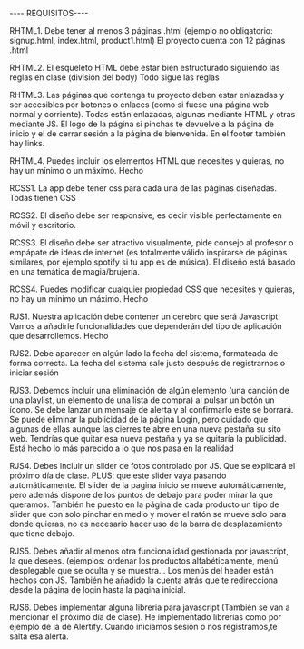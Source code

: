---- REQUISITOS----

RHTML1. Debe tener al menos 3 páginas .html (ejemplo no obligatorio: signup.html, index.html, product1.html)
El proyecto cuenta con 12 páginas .html

RHTML2. El esqueleto HTML debe estar bien estructurado siguiendo las reglas en clase (división del body)
Todo sigue las reglas

RHTML3. Las páginas que contenga tu proyecto deben estar enlazadas y ser accesibles por botones o enlaces (como si fuese una página web normal y corriente).
Todas están enlazadas, algunas mediante HTML y otras mediante JS. El logo de la página si pinchas te devuelve a la página de inicio y el de cerrar sesión a la página de bienvenida. En el footer también hay links.

RHTML4. Puedes incluir los elementos HTML que necesites y quieras, no hay un mínimo o un máximo.
Hecho

RCSS1. La app debe tener css para cada una de las páginas diseñadas.
Todas tienen CSS

RCSS2. El diseño debe ser responsive, es decir visible perfectamente en móvil y escritorio.

RCSS3. El diseño debe ser atractivo visualmente, pide consejo al profesor o empápate de ideas de internet (es totalmente válido inspirarse de páginas similares, por ejemplo spotify si tu app es de música).
El diseño está basado en una temática de magia/brujería.

RCSS4. Puedes modificar cualquier propiedad CSS que necesites y quieras, no hay un mínimo un máximo.
Hecho

RJS1. Nuestra aplicación debe contener un cerebro que será Javascript. Vamos a añadirle funcionalidades que dependerán del tipo de aplicación que desarrollemos. 
Hecho

RJS2. Debe aparecer en algún lado la fecha del sistema, formateada de forma correcta.
La fecha del sistema sale justo después de registrarnos o iniciar sesión

RJS3. Debemos incluir una eliminación de algún elemento (una canción de una playlist, un elemento de una lista de compra) al pulsar un botón un ícono. Se debe lanzar un mensaje de alerta y al confirmarlo este se borrará.
Se puede eliminar la publicidad de la página Login, pero cuidado que algunas de ellas aunque las cierres te abre en una nueva pestaña su sito web. Tendrías que quitar esa nueva pestaña y ya se quitaría la publicidad. Está hecho lo más parecido a lo que nos pasa en la realidad

RJS4. Debes incluir un slider de fotos controlado por JS. Que se explicará el próximo día de clase. PLUS: que este slider vaya pasando automáticamente.
El slider de la pagina inicio se mueve automáticamente, pero además dispone de los puntos de debajo para poder mirar la que queramos. También he puesto en la página de cada producto un tipo de slider que con solo pinchar en medio y mover el ratón se mueve solo para donde quieras, no es necesario hacer uso de la barra de desplazamiento que tiene debajo.

RJS5. Debes añadir al menos otra funcionalidad gestionada por javascript, la que desees. (ejemplos: ordenar los productos alfabéticamente, menú desplegable que se oculta y se muestra...
Los menús del header están hechos con JS. También he añadido la cuenta atrás que te redirecciona desde la página de login hasta la página inicial.


RJS6. Debes implementar alguna libreria para javascript (También se van a mencionar el próximo día de clase).
He implementado librerías como por ejemplo de la de Alertify. Cuando iniciamos sesión o nos registramos,te salta esa alerta.